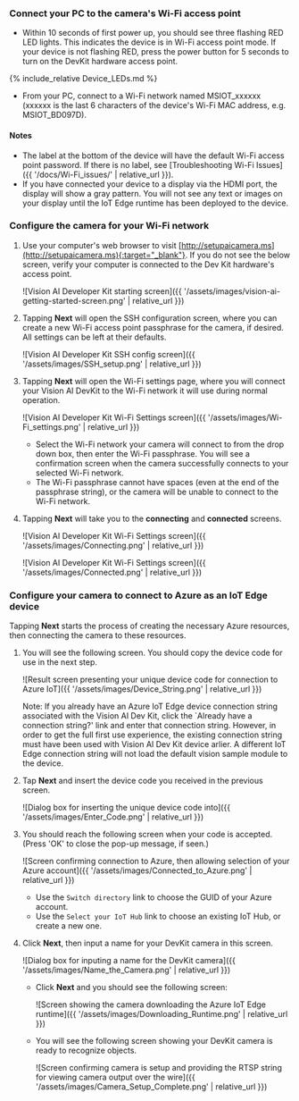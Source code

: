 [//]: # (This is an include file of the OOBE proecess)

### Connect your PC to the camera's Wi-Fi access point

- Within 10 seconds of first power up, you should see three flashing RED LED lights. This indicates the device is in Wi-Fi access point mode. If your device is not flashing RED, press the power button for 5 seconds to turn on the DevKit hardware access point.

{% include_relative Device_LEDs.md %}

- From your PC, connect to a Wi-Fi network named MSIOT_xxxxxx (xxxxxx is the last 6 characters of the device's Wi-Fi MAC address, e.g. MSIOT_BD097D).

#### Notes

- The label at the bottom of the device will have the default Wi-Fi access point password. If there is no label, see [Troubleshooting Wi-Fi Issues]({{ '/docs/Wi-Fi_issues/' | relative_url }}).
- If you have connected your device to a display via the HDMI port, the display will show a gray pattern. You will not see any text or images on your display until the IoT Edge runtime has been deployed to the device.

### Configure the camera for your Wi-Fi network

1. Use your computer's web browser to visit [http://setupaicamera.ms](http://setupaicamera.ms){:target="_blank"}. If you do not see the below screen, verify your computer is connected to the Dev Kit hardware's access point.

    ![Vision AI Developer Kit starting screen]({{ '/assets/images/vision-ai-getting-started-screen.png' | relative_url }})

2. Tapping **Next** will open the SSH configuration screen, where you can create a new Wi-Fi access point passphrase for the camera, if desired. All settings can be left at their defaults.

    ![Vision AI Developer Kit SSH config screen]({{ '/assets/images/SSH_setup.png' | relative_url }})

3. Tapping **Next** will open the Wi-Fi settings page, where you will connect your Vision AI DevKit to the Wi-Fi network it will use during normal operation.

    ![Vision AI Developer Kit Wi-Fi Settings screen]({{ '/assets/images/Wi-Fi_settings.png' | relative_url }})
    - Select the Wi-Fi network your camera will connect to from the drop down box, then enter the Wi-Fi passphrase. You will see a confirmation screen when the camera successfully connects to your selected Wi-Fi network.
    - The Wi-Fi passphrase cannot have spaces (even at the end of the passphrase string), or the camera will be unable to connect to the Wi-Fi network.

4. Tapping **Next** will take you to the **connecting** and **connected** screens.

    ![Vision AI Developer Kit Wi-Fi Settings screen]({{ '/assets/images/Connecting.png' | relative_url }})

    ![Vision AI Developer Kit Wi-Fi Settings screen]({{ '/assets/images/Connected.png' | relative_url }})

### Configure your camera to connect to Azure as an IoT Edge device

Tapping **Next** starts the process of creating the necessary Azure resources, then connecting the camera to these resources.

1. You will see the following screen. You should copy the device code for use in the next step.

    ![Result screen presenting your unique device code for connection to Azure IoT]({{ '/assets/images/Device_String.png' | relative_url }})

    Note: If you already have an Azure IoT Edge device connection string associated with the Vision AI Dev Kit, click the `Already have a connection string?' link and enter that connection string. However, in order to get the full first use experience, the existing connection string must have been used with Vision AI Dev Kit device arlier. A different IoT Edge connection string will not load the default vision sample module to the device.

2. Tap **Next** and insert the device code you received in the previous screen.

    ![Dialog box for inserting the unique device code into]({{ '/assets/images/Enter_Code.png' | relative_url }})

3. You should reach the following screen when your code is accepted. (Press 'OK' to close the pop-up message, if seen.)

    ![Screen confirming connection to Azure, then allowing selection of your Azure account]({{ '/assets/images/Connected_to_Azure.png' | relative_url }})

    - Use the `Switch directory` link to choose the GUID of your Azure account.
    - Use the `Select your IoT Hub` link to choose an existing IoT Hub, or create a new one.

4. Click **Next**, then input a name for your DevKit camera in this screen.

    ![Dialog box for inputing a name for the DevKit camera]({{ '/assets/images/Name_the_Camera.png' | relative_url }})

    - Click **Next** and you should see the following screen:

        ![Screen showing the camera downloading the Azure IoT Edge runtime]({{ '/assets/images/Downloading_Runtime.png' | relative_url }})
    - You will see the following screen showing your DevKit camera is ready to recognize objects.
    
        ![Screen confirming camera is setup and providing the RTSP string for viewing camera output over the wire]({{ '/assets/images/Camera_Setup_Complete.png' | relative_url }})
